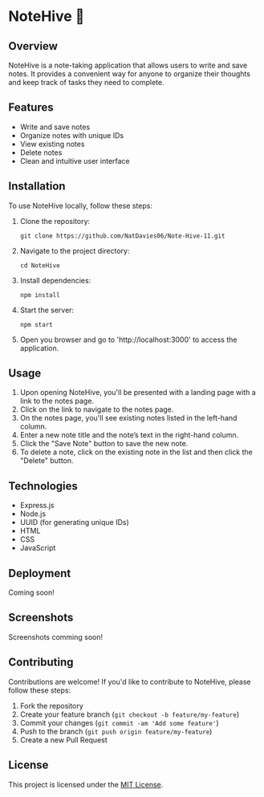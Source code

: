 # NoteHive 🐝
## Overview

NoteHive is a note-taking application that allows users to write and save notes. It provides a convenient way for anyone to organize their thoughts and keep track of tasks they need to complete.

## Features

- Write and save notes
- Organize notes with unique IDs
- View existing notes
- Delete notes
- Clean and intuitive user interface

## Installation

To use NoteHive locally, follow these steps:

1. Clone the repository:

    `git clone https://github.com/NatDavies06/Note-Hive-11.git`

2. Navigate to the project directory:

    `cd NoteHive`

3. Install dependencies:

    `npm install`

4. Start the server:

    `npm start`

5. Open you browser and go to 'http://localhost:3000' to access the application.

## Usage

1. Upon opening NoteHive, you'll be presented with a landing page with a link to the notes page.
2. Click on the link to navigate to the notes page.
3. On the notes page, you'll see existing notes listed in the left-hand column.
4. Enter a new note title and the note’s text in the right-hand column.
5. Click the "Save Note" button to save the new note.
6. To delete a note, click on the existing note in the list and then click the "Delete" button.

## Technologies

- Express.js
- Node.js
- UUID (for generating unique IDs)
- HTML
- CSS
- JavaScript 

## Deployment

Coming soon!

## Screenshots

Screenshots comming soon!

## Contributing

Contributions are welcome! If you'd like to contribute to NoteHive, please follow these steps:

1. Fork the repository
2. Create your feature branch (`git checkout -b feature/my-feature`)
3. Commit your changes (`git commit -am 'Add some feature'`)
4. Push to the branch (`git push origin feature/my-feature`)
5. Create a new Pull Request

## License

This project is licensed under the [MIT License](LICENSE).

